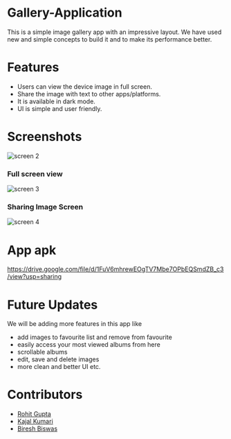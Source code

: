 # Gallery-Application
This is a simple image gallery app with an impressive layout. We have used new and simple concepts to build it and to make its performance better.

# Features
- Users can view the device image in full screen.
- Share the image with text to other apps/platforms.
- It is available in dark mode.
- UI is simple and user friendly.

# Screenshots

![screen 2](https://user-images.githubusercontent.com/80222700/139576451-2c2d5a0c-495f-467d-9cba-22bccca23e2a.jpg)


### Full screen view


![screen 3](https://user-images.githubusercontent.com/80222700/139576453-206090bf-1acf-46de-abcf-ca78968ad4f7.jpg)


### Sharing Image Screen


![screen 4](https://user-images.githubusercontent.com/80222700/139576456-14260bd2-64ed-4129-bf3b-119541c48dd0.jpg)



# App apk
https://drive.google.com/file/d/1FuV6mhrewEOgTV7Mbe7OPbEQSmdZB_c3/view?usp=sharing

# Future Updates
We will be adding more features in this app like 
- add images to favourite list and remove from favourite
- easily access your most viewed albums from here
- scrollable albums
- edit, save and delete images
- more clean and better UI etc.

# Contributors
- [Rohit Gupta](https://github.com/vilgad)
- [Kajal Kumari](https://github.com/Kajal13081)
- [Biresh Biswas](https://github.com/Billa05)
